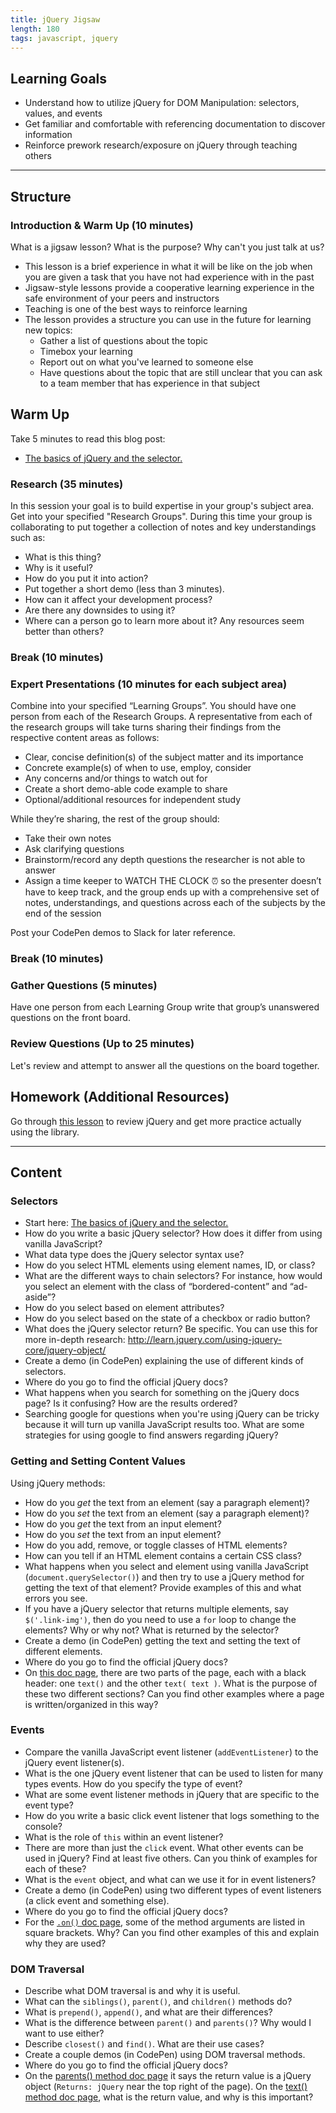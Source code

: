 ```yaml
---
title: jQuery Jigsaw
length: 180
tags: javascript, jquery
---
```


## Learning Goals

* Understand how to utilize jQuery for DOM Manipulation: selectors, values, and events
* Get familiar and comfortable with referencing documentation to discover information
* Reinforce prework research/exposure on jQuery through teaching others

***

## Structure

### Introduction & Warm Up (10 minutes)

What is a jigsaw lesson? What is the purpose? Why can't you just talk at us?

* This lesson is a brief experience in what it will be like on the job when you are given a task that you have not had experience with in the past
* Jigsaw-style lessons provide a cooperative learning experience in the safe environment of your peers and instructors
* Teaching is one of the best ways to reinforce learning
* The lesson provides a structure you can use in the future for learning new topics:
  * Gather a list of questions about the topic
  * Timebox your learning
  * Report out on what you've learned to someone else
  * Have questions about the topic that are still unclear that you can ask to a team member that has experience in that subject

## Warm Up 

Take 5 minutes to read this blog post:

* [The basics of jQuery and the selector.](https://medium.com/@jaeger.rob/jquery-selectors-the-absolute-basics-d781500c722c#.q6q4j61fj)

### Research (35 minutes)

In this session your goal is to build expertise in your group's subject area. Get into your specified "Research Groups". During this time your group is collaborating to put together a collection of notes and key understandings such as:

* What is this thing?
* Why is it useful?
* How do you put it into action?
* Put together a short demo (less than 3 minutes).
* How can it affect your development process?
* Are there any downsides to using it?
* Where can a person go to learn more about it? Any resources seem better than others?

### Break (10 minutes)

### Expert Presentations (10 minutes for each subject area)

Combine into your specified “Learning Groups”. You should have one person from each of the Research Groups. A representative from each of the research groups will take turns sharing their findings from the respective content areas as follows:

* Clear, concise definition(s) of the subject matter and its importance
* Concrete example(s) of when to use, employ, consider
* Any concerns and/or things to watch out for
* Create a short demo-able code example to share
* Optional/additional resources for independent study

While they’re sharing, the rest of the group should:

* Take their own notes
* Ask clarifying questions
* Brainstorm/record any depth questions the researcher is not able to answer
* Assign a time keeper to WATCH THE CLOCK :alarm_clock: so the presenter doesn’t have to keep track, and the group ends up with a comprehensive set of notes, understandings, and questions across each of the subjects by the end of the session

Post your CodePen demos to Slack for later reference.

### Break (10 minutes)

### Gather Questions (5 minutes)

Have one person from each Learning Group write that group’s unanswered questions on the front board.

### Review Questions (Up to 25 minutes)

Let's review and attempt to answer all the questions on the board together.

## Homework (Additional Resources)

Go through [this lesson](http://frontend.turing.io/lessons/module-1/introduction-to-jquery.html) to review jQuery and get more practice actually using the library.

***

## Content

### Selectors

* Start here: [The basics of jQuery and the selector.](https://medium.com/@jaeger.rob/jquery-selectors-the-absolute-basics-d781500c722c#.q6q4j61fj)
* How do you write a basic jQuery selector? How does it differ from using vanilla JavaScript?
* What data type does the jQuery selector syntax use?
* How do you select HTML elements using element names, ID, or class?
* What are the different ways to chain selectors? For instance, how would you select an element with the class of “bordered-content” and “ad-aside”?
* How do you select based on element attributes?
* How do you select based on the state of a checkbox or radio button?
* What does the jQuery selector return? Be specific. You can use this for more in-depth research: http://learn.jquery.com/using-jquery-core/jquery-object/
* Create a demo (in CodePen) explaining the use of different kinds of selectors.
* Where do you go to find the official jQuery docs?
* What happens when you search for something on the jQuery docs page? Is it confusing? How are the results ordered?
* Searching google for questions when you're using jQuery can be tricky because it will turn up vanilla JavaScript results too. What are some strategies for using google to find answers regarding jQuery?

### Getting and Setting Content Values

Using jQuery methods:

* How do you _get_ the text from an element (say a paragraph element)?
* How do you _set_ the text from an element (say a paragraph element)?
* How do you _get_ the text from an input element?
* How do you _set_ the text from an input element?
* How do you add, remove, or toggle classes of HTML elements?
* How can you tell if an HTML element contains a certain CSS class?
* What happens when you select and element using vanilla JavaScript (`document.querySelector()`) and then try to use a jQuery method for getting the text of that element? Provide examples of this and what errors you see.
* If you have a jQuery selector that returns multiple elements, say `$('.link-img')`, then do you need to use a `for` loop to change the elements? Why or why not? What is returned by the selector?
* Create a demo (in CodePen) getting the text and setting the text of different elements.
* Where do you go to find the official jQuery docs?
* On [this doc page](http://api.jquery.com/text/), there are two parts of the page, each with a black header: one `text()` and the other `text( text )`. What is the purpose of these two different sections? Can you find other examples where a page is written/organized in this way?


### Events

* Compare the vanilla JavaScript event listener (`addEventListener`) to the jQuery event listener(s).
* What is the one jQuery event listener that can be used to listen for many types events. How do you specify the type of event?
* What are some event listener methods in jQuery that are specific to the event type?
* How do you write a basic click event listener that logs something to the console?
* What is the role of `this` within an event listener?
* There are more than just the `click` event. What other events can be used in jQuery? Find at least five others. Can you think of examples for each of these?
* What is the `event` object, and what can we use it for in event listeners?
* Create a demo (in CodePen) using two different types of event listeners (a click event and something else).
* Where do you go to find the official jQuery docs?
* For the [`.on()` doc page](http://api.jquery.com/on/), some of the method arguments are listed in square brackets. Why? Can you find other examples of this and explain why they are used?

### DOM Traversal

* Describe what DOM traversal is and why it is useful.
* What can the `siblings()`, `parent()`, and `children()` methods do?
* What is `prepend()`, `append()`, and what are their differences?
* What is the difference between `parent()` and `parents()`? Why would I want to use either?
* Describe `closest()` and `find()`. What are their use cases?
* Create a couple demos (in CodePen) using DOM traversal methods.
* Where do you go to find the official jQuery docs?
* On the [parents() method doc page](https://api.jquery.com/parents/) it says the return value is a jQuery object (`Returns: jQuery` near the top right of the page). On the [text() method doc page](http://api.jquery.com/text/), what is the return value, and why is this important?